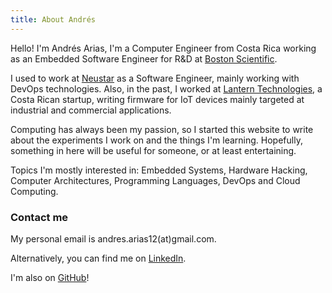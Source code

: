 ```yaml
---
title: About Andrés
---
```


Hello! I'm Andrés Arias, I'm a Computer Engineer from Costa Rica working
as an Embedded Software Engineer for R&D at
[Boston Scientific](https://www.bostonscientific.com/).

I used to work at [Neustar](https://www.home.neustar/) as a Software Engineer,
mainly working with DevOps technologies. Also, in the past, I worked at
[Lantern Technologies](https://lantern.tech), a Costa Rican startup, writing
firmware for IoT devices mainly targeted at industrial and commercial applications.

Computing has always been my passion, so I started this website to write about the
experiments I work on and the things I'm learning.
Hopefully, something in here will be useful for someone, or at least
entertaining.

Topics I'm mostly interested in: Embedded Systems, Hardware Hacking,
Computer Architectures, Programming Languages, DevOps and Cloud Computing.

### Contact me

My personal email is andres.arias12(at)gmail.com.

Alternatively, you can find me on [LinkedIn](https://www.linkedin.com/in/andresarias95/).

I'm also on [GitHub](https://github.com/andres-arias)!
